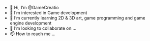 - 👋 Hi, I’m @GameCreatio
- 👀 I’m interested in Game development
- 🌱 I’m currently learning 2D & 3D art, game programming and game engine development
- 💞️ I’m looking to collaborate on ...
- 📫 How to reach me ...

<!---
GameCreatio/GameCreatio is a ✨ special ✨ repository because its `README.md` (this file) appears on your GitHub profile.
You can click the Preview link to take a look at your changes.
--->
